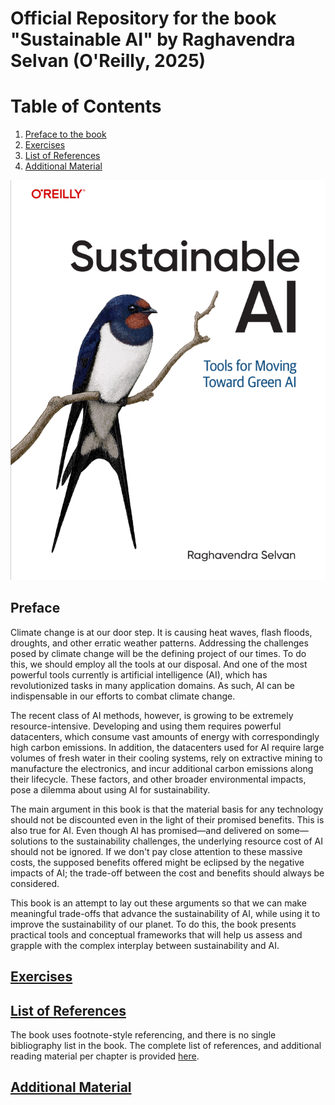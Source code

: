 # Official Repository for the book "Sustainable AI" by Raghavendra Selvan (O'Reilly, 2025)


# Table of Contents

1. [Preface to the book](#preface)
2. [Exercises](#exercises)
3. [List of References](#list-of-references)
4. [Additional Material](#additional-material)

![cover](figures/cover.png)

## Preface

Climate change is at our door step. It is causing heat waves, flash floods, droughts, and other erratic weather patterns. Addressing the challenges posed by climate change will be the defining project of our times. To do this, we should employ all the tools at our disposal. And one of the most powerful tools currently is artificial intelligence (AI), which has revolutionized tasks in many application domains. As such, AI can be indispensable in our efforts to combat climate change. 

The recent class of AI methods, however, is growing to be extremely resource-intensive. Developing and using them requires powerful datacenters, which consume vast amounts of energy with correspondingly high carbon emissions. In addition, the datacenters used for AI require large volumes of fresh water in their cooling systems, rely on extractive mining to manufacture the electronics, and incur additional carbon emissions along their lifecycle. These factors, and other broader environmental impacts, pose a dilemma about using AI for sustainability.

The main argument in this book is that the material basis for any technology should not be discounted even in the light of their promised benefits. This is also true for AI. Even though AI has promised—and delivered on some—solutions to the sustainability challenges, the underlying resource cost of AI should not be ignored. If we don't pay close attention to these massive costs, the supposed benefits offered might be eclipsed by the negative impacts of AI; the trade-off between the cost and benefits should always be considered. 

This book is an attempt to lay out these arguments so that we can make meaningful trade-offs that advance the sustainability of AI, while using it to improve the sustainability of our planet. To do this, the book presents practical tools and conceptual frameworks that will help us assess and grapple with the complex interplay between sustainability and AI.

## [Exercises](exercises/exercises.md)

## [List of References](references/references.md)

The book uses footnote-style referencing, and there is no single bibliography list in the book. The complete list of references, and additional reading material per chapter is provided [here](references/references.md).

## [Additional Material](exercises/additional.md)
